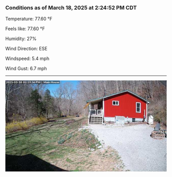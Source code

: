 ### Conditions as of March 18, 2025 at 2:24:52 PM CDT 

Temperature: 77.60 &deg;F

Feels like: 77.60 &deg;F

Humidity: 27%

Wind Direction: ESE

Windspeed: 5.4 mph

Wind Gust: 6.7 mph

---

<img src="./images/latest.jpeg"/>

